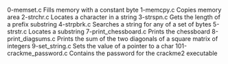 0-memset.c	         Fills memory with a constant byte
1-memcpy.c	         Copies memory area
2-strchr.c	         Locates a character in a string
3-strspn.c	         Gets the length of a prefix substring
4-strpbrk.c	         Searches a string for any of a set of bytes
5-strstr.c	         Locates a substring
7-print_chessboard.c	 Prints the chessboard
8-print_diagsums.c	 Prints the sum of the two diagonals of a square matrix of integers
9-set_string.c	         Sets the value of a pointer to a char
101-crackme_password.c	 Contains the password for the crackme2 executable
